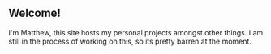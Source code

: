 ## Welcome!

I'm Matthew, this site hosts my personal projects amongst other things.
I am still in the process of working on this, so its pretty barren at the moment.
